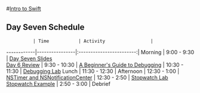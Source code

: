 #[Intro to Swift](https://github.com/upperlinecode/intro-to-swift)
## Day Seven Schedule
 	          |	Time           | Activity                 |
------------|----------------|:------------------------:|
 Morning	   |  9:00 - 9:30   | [Day Seven Slides]()<br>[Day 6 Review]()
        	   |  9:30 - 10:30  | [A Beginner's Guide to Debugging]()
            |  10:30 - 11:30 | [Debugging Lab]()
 Lunch      |  11:30 - 12:30 | 
 Afternoon  |  12:30 - 1:00  | [NSTimer and NSNotificationCenter]()
            |  12:30 - 2:50  | [Stopwatch Lab]()<br>[Stopwatch Example]()
       	    |  2:50 - 3:00   | Debrief
